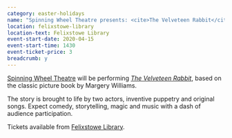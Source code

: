 ```yaml
---
category: easter-holidays
name: "Spinning Wheel Theatre presents: <cite>The Velveteen Rabbit</cite>"
location: felixstowe-library
location-text: Felixstowe Library
event-start-date: 2020-04-15
event-start-time: 1430
event-ticket-price: 3
breadcrumb: y
---
```


[Spinning Wheel Theatre](http://www.spinningwheeltheatre.com/) will be performing [<cite>The Velveteen Rabbit</cite>](https://suffolk.spydus.co.uk/cgi-bin/spydus.exe/ENQ/OPAC/BIBENQ?BRN=2060896), based on the classic picture book by Margery Williams.

The story is brought to life by two actors, inventive puppetry and original songs. Expect comedy, storytelling, magic and music with a dash of audience participation.  

Tickets available from [Felixstowe Library](/libraries/felixstowe-library/).

